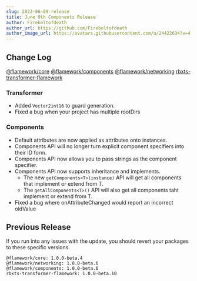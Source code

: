 ```yaml
---
slug: 2022-06-09-release
title: June 9th Components Release
author: Fireboltofdeath
author_url: https://github.com/Fireboltofdeath
author_image_url: https://avatars.githubusercontent.com/u/24422634?v=4
---
```


## Change Log

[@flamework/core](https://github.com/rbxts-flamework/core/commits/master)
[@flamework/components](https://github.com/rbxts-flamework/components/commits/master)
[@flamework/networking](https://github.com/rbxts-flamework/networking/commits/master)
[rbxts-transformer-flamework](https://github.com/rbxts-flamework/transformer/commits/master)

### Transformer
- Added `Vector2int16` to guard generation.
- Fixed a bug when your project has multiple rootDirs

### Components
- Default attributes are now applied as attributes onto instances.
- Components API will no longer turn explicit component specifiers into their ID form.
- Components API now allows you to pass strings as the component specifier.
- Components API now supports inheritance and implements.
	- The new `getComponents<T>(instance)` API will get all components that implement or extend from T.
	- The `getAllComponents<T>()` API will also get all components taht implement or extend from T.
- Fixed a bug where onAttributeChanged would report an incorrect oldValue

## Previous Release
If you run into any issues with the update, you should revert your packages to these specific versions.
```
@flamework/core: 1.0.0-beta.4
@flamework/networking: 1.0.0-beta.6
@flamework/components: 1.0.0-beta.6
rbxts-transformer-flamework: 1.0.0-beta.10
```

